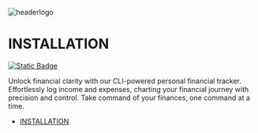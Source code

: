 ![headerlogo](https://github.com/MR-JLTC/FINTRACT/assets/168248719/6f99af16-227a-4857-bddf-d01850f7e878)

# INSTALLATION
[![Static Badge](https://img.shields.io/badge/termux%20-v1.0-beta)](#installation "Installation")

Unlock financial clarity with our CLI-powered personal financial tracker. Effortlessly log income and expenses, charting your financial journey with precision and control. Take command of your finances, one command at a time.

* [INSTALLATION](#installation)
